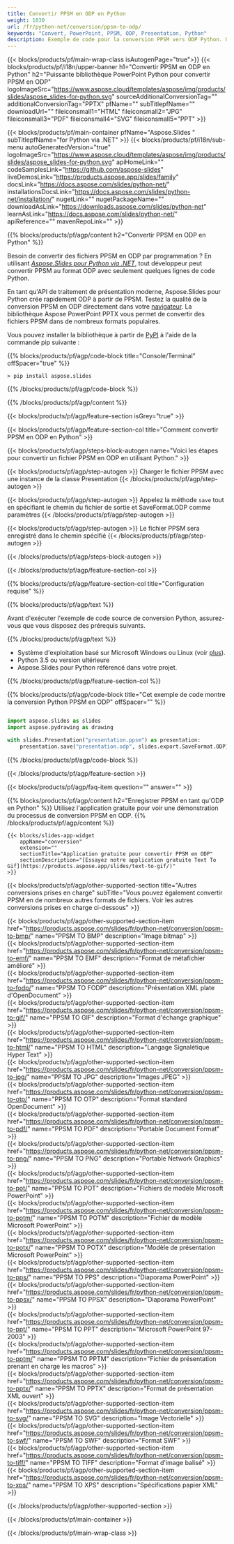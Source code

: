 ```yaml
---
title: Convertir PPSM en ODP en Python
weight: 1830
url: /fr/python-net/conversion/ppsm-to-odp/ 
keywords: "Convert, PowerPoint, PPSM, ODP, Presentation, Python"
description: Exemple de code pour la conversion PPSM vers ODP Python. Utilisez l'API PowerPoint Python pour la conversion par lots de fichiers PPSM en fichiers ODP.
---
```


{{< blocks/products/pf/main-wrap-class isAutogenPage="true">}}
{{< blocks/products/pf/i18n/upper-banner h1="Convertir PPSM en ODP en Python" h2="Puissante bibliothèque PowerPoint Python pour convertir PPSM en ODP" logoImageSrc="https://www.aspose.cloud/templates/aspose/img/products/slides/aspose_slides-for-python.svg" sourceAdditionalConversionTag="" additionalConversionTag="PPTX" pfName="" subTitlepfName="" downloadUrl="" fileiconsmall1="HTML" fileiconsmall2="JPG" fileiconsmall3="PDF" fileiconsmall4="SVG" fileiconsmall5="PPT" >}}

{{< blocks/products/pf/main-container pfName="Aspose.Slides " subTitlepfName="for Python via .NET" >}}
{{< blocks/products/pf/i18n/sub-menu autoGeneratedVersion="true" logoImageSrc="https://www.aspose.cloud/templates/aspose/img/products/slides/aspose_slides-for-python.svg" apiHomeLink="" codeSamplesLink="https://github.com/aspose-slides" liveDemosLink="https://products.aspose.app/slides/family" docsLink="https://docs.aspose.com/slides/python-net/" installationsDocsLink="https://docs.aspose.com/slides/python-net/installation/" nugetLink="" nugetPackageName="" downloadAsLink="https://downloads.aspose.com/slides/python-net" learnAsLink="https://docs.aspose.com/slides/python-net/" apiReference="" mavenRepoLink="" >}}

{{% blocks/products/pf/agp/content h2="Convertir PPSM en ODP en Python" %}}

Besoin de convertir des fichiers PPSM en ODP par programmation ? En utilisant [*Aspose.Slides pour Python via .NET*](https://products.aspose.com/slides/fr/python-net/), tout développeur peut convertir PPSM au format ODP avec seulement quelques lignes de code Python.

En tant qu'API de traitement de présentation moderne, Aspose.Slides pour Python crée rapidement ODP à partir de PPSM. Testez la qualité de la conversion PPSM en ODP directement dans votre [navigateur](https://products.aspose.app/slides/conversion). La bibliothèque Aspose PowerPoint PPTX vous permet de convertir des fichiers PPSM dans de nombreux formats populaires.

Vous pouvez installer la bibliothèque à partir de [PyPI](https://pypi.org/project/Aspose.Slides/) à l'aide de la commande pip suivante :

{{% blocks/products/pf/agp/code-block title="Console/Terminal" offSpacer="true" %}}

```console
> pip install aspose.slides

```

{{% /blocks/products/pf/agp/code-block %}}

{{% /blocks/products/pf/agp/content %}}

{{< blocks/products/pf/agp/feature-section isGrey="true" >}}

{{< blocks/products/pf/agp/feature-section-col title="Comment convertir PPSM en ODP en Python" >}}

{{< blocks/products/pf/agp/steps-block-autogen name="Voici les étapes pour convertir un fichier PPSM en ODP en utilisant Python." >}}

{{< blocks/products/pf/agp/step-autogen >}}
Charger le fichier PPSM avec une instance de la classe Presentation
{{< /blocks/products/pf/agp/step-autogen >}}

{{< blocks/products/pf/agp/step-autogen >}}
Appelez la méthode `save` tout en spécifiant le chemin du fichier de sortie et SaveFormat.ODP comme paramètres
{{< /blocks/products/pf/agp/step-autogen >}}

{{< blocks/products/pf/agp/step-autogen >}}
Le fichier PPSM sera enregistré dans le chemin spécifié
{{< /blocks/products/pf/agp/step-autogen >}}

{{< /blocks/products/pf/agp/steps-block-autogen >}}

{{< /blocks/products/pf/agp/feature-section-col >}}

{{% blocks/products/pf/agp/feature-section-col title="Configuration requise" %}}

{{% blocks/products/pf/agp/text %}}

 Avant d'exécuter l'exemple de code source de conversion Python, assurez-vous que vous disposez des prérequis suivants.

{{% /blocks/products/pf/agp/text %}}

- Système d'exploitation basé sur Microsoft Windows ou Linux (voir [plus](https://docs.aspose.com/slides/python-net/system-requirements/)).
- Python 3.5 ou version ultérieure
- Aspose.Slides pour Python référencé dans votre projet.

{{% /blocks/products/pf/agp/feature-section-col %}}

{{% blocks/products/pf/agp/code-block title="Cet exemple de code montre la conversion Python PPSM en ODP" offSpacer="" %}}

```py

import aspose.slides as slides
import aspose.pydrawing as drawing

with slides.Presentation("presentation.ppsm") as presentation:
    presentation.save("presentation.odp", slides.export.SaveFormat.ODP)

```
{{% /blocks/products/pf/agp/code-block %}}

{{< /blocks/products/pf/agp/feature-section >}}

{{< blocks/products/pf/agp/faq-item question="" answer="" >}}
 
{{% blocks/products/pf/agp/content h2="Enregistrer PPSM en tant qu'ODP en Python" %}}
Utilisez l'application gratuite pour voir une démonstration du processus de conversion PPSM en ODP. 
{{% /blocks/products/pf/agp/content %}}

<!-- aboutfile Starts -->

<!-- aboutfile Ends -->

    {{< blocks/slides-app-widget 
        appName="conversion"
        extension=""
        sectionTitle="Application gratuite pour convertir PPSM en ODP" 
        sectionDescription="[Essayez notre application gratuite Text To Gif](https://products.aspose.app/slides/text-to-gif/)" 
    >}}
    
{{< blocks/products/pf/agp/other-supported-section title="Autres conversions prises en charge" subTitle="Vous pouvez également convertir PPSM en de nombreux autres formats de fichiers. Voir les autres conversions prises en charge ci-dessous" >}}

{{< blocks/products/pf/agp/other-supported-section-item href="https://products.aspose.com/slides/fr/python-net/conversion/ppsm-to-bmp/" name="PPSM TO BMP" description="Image bitmap" >}}  
{{< blocks/products/pf/agp/other-supported-section-item href="https://products.aspose.com/slides/fr/python-net/conversion/ppsm-to-emf/" name="PPSM TO EMF" description="Format de métafichier amélioré" >}}  
{{< blocks/products/pf/agp/other-supported-section-item href="https://products.aspose.com/slides/fr/python-net/conversion/ppsm-to-fodp/" name="PPSM TO FODP" description="Présentation XML plate d'OpenDocument" >}}  
{{< blocks/products/pf/agp/other-supported-section-item href="https://products.aspose.com/slides/fr/python-net/conversion/ppsm-to-gif/" name="PPSM TO GIF" description="Format d'échange graphique" >}}  
{{< blocks/products/pf/agp/other-supported-section-item href="https://products.aspose.com/slides/fr/python-net/conversion/ppsm-to-html/" name="PPSM TO HTML" description="Langage Signalétique Hyper Text" >}}  
{{< blocks/products/pf/agp/other-supported-section-item href="https://products.aspose.com/slides/fr/python-net/conversion/ppsm-to-jpg/" name="PPSM TO JPG" description="Images JPEG" >}}  
{{< blocks/products/pf/agp/other-supported-section-item href="https://products.aspose.com/slides/fr/python-net/conversion/ppsm-to-otp/" name="PPSM TO OTP" description="Format standard OpenDocument" >}}  
{{< blocks/products/pf/agp/other-supported-section-item href="https://products.aspose.com/slides/fr/python-net/conversion/ppsm-to-pdf/" name="PPSM TO PDF" description="Portable Document Format" >}}  
{{< blocks/products/pf/agp/other-supported-section-item href="https://products.aspose.com/slides/fr/python-net/conversion/ppsm-to-png/" name="PPSM TO PNG" description="Portable Network Graphics" >}}  
{{< blocks/products/pf/agp/other-supported-section-item href="https://products.aspose.com/slides/fr/python-net/conversion/ppsm-to-pot/" name="PPSM TO POT" description="Fichiers de modèle Microsoft PowerPoint" >}}  
{{< blocks/products/pf/agp/other-supported-section-item href="https://products.aspose.com/slides/fr/python-net/conversion/ppsm-to-potm/" name="PPSM TO POTM" description="Fichier de modèle Microsoft PowerPoint" >}}  
{{< blocks/products/pf/agp/other-supported-section-item href="https://products.aspose.com/slides/fr/python-net/conversion/ppsm-to-potx/" name="PPSM TO POTX" description="Modèle de présentation Microsoft PowerPoint" >}}  
{{< blocks/products/pf/agp/other-supported-section-item href="https://products.aspose.com/slides/fr/python-net/conversion/ppsm-to-pps/" name="PPSM TO PPS" description="Diaporama PowerPoint" >}}  
{{< blocks/products/pf/agp/other-supported-section-item href="https://products.aspose.com/slides/fr/python-net/conversion/ppsm-to-ppsx/" name="PPSM TO PPSX" description="Diaporama PowerPoint" >}}  
{{< blocks/products/pf/agp/other-supported-section-item href="https://products.aspose.com/slides/fr/python-net/conversion/ppsm-to-ppt/" name="PPSM TO PPT" description="Microsoft PowerPoint 97-2003" >}}  
{{< blocks/products/pf/agp/other-supported-section-item href="https://products.aspose.com/slides/fr/python-net/conversion/ppsm-to-pptm/" name="PPSM TO PPTM" description="Fichier de présentation prenant en charge les macros" >}}  
{{< blocks/products/pf/agp/other-supported-section-item href="https://products.aspose.com/slides/fr/python-net/conversion/ppsm-to-pptx/" name="PPSM TO PPTX" description="Format de présentation XML ouvert" >}}  
{{< blocks/products/pf/agp/other-supported-section-item href="https://products.aspose.com/slides/fr/python-net/conversion/ppsm-to-svg/" name="PPSM TO SVG" description="Image Vectorielle" >}}  
{{< blocks/products/pf/agp/other-supported-section-item href="https://products.aspose.com/slides/fr/python-net/conversion/ppsm-to-swf/" name="PPSM TO SWF" description="Format SWF" >}}  
{{< blocks/products/pf/agp/other-supported-section-item href="https://products.aspose.com/slides/fr/python-net/conversion/ppsm-to-tiff/" name="PPSM TO TIFF" description="Format d'image balisé" >}}  
{{< blocks/products/pf/agp/other-supported-section-item href="https://products.aspose.com/slides/fr/python-net/conversion/ppsm-to-xps/" name="PPSM TO XPS" description="Spécifications papier XML" >}}  


{{< /blocks/products/pf/agp/other-supported-section >}}

{{< /blocks/products/pf/main-container >}}
    
{{< /blocks/products/pf/main-wrap-class >}}
